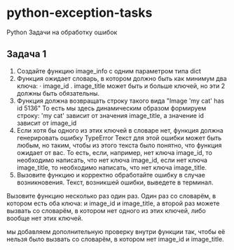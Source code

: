 # python-exception-tasks
Python Задачи на обработку ошибок

## Задача 1
1. Создайте функцию image_info с одним параметром типа dict
2. Функция ожидает словарь, в котором должно быть как
минимум два ключа:
· image_id
. image_title
может быть и больше ключей, но эти 2 должны быть обязательны.
4. Функция должна возвращать строку такого вида
"Image 'my cat' has id 5136"
То есть мы здесь динамическим образом формируем строку:
'my cat' зависит от значения image_title, а значение id зависит от image_id
6. Если хотя бы одного из этих ключей в словаре нет, функция
должна генерировать ошибку TypeError
Текст для этой ошибки может быть любым, но таким,
чтобы из этого текста было понятно, что функция ожидает от вас.
То есть, если, например, нет ключа image_id, то необходимо написать, что нет ключа image_id,
если нет ключа image_title, то необходимо написать, что нет ключа image_title.
8. Вызовите функцию и корректно обработайте ошибку в
случае возникновения. Текст, возникшей ошибки, выведете в терминал.

Вызовите функцию несколько раз один раз. 
Один раз со словарём, в котором есть оба ключа: и image_id и image_title, 
а второй раз можете вызвать со словарём, в котором нет одного из этих ключей, 
либо вообще нет этих ключей.

мы добавляем дополнительную проверку внутри функции так, 
чтобы её нельзя было вызвать со словарём, в котором нет image_id и image_title.

